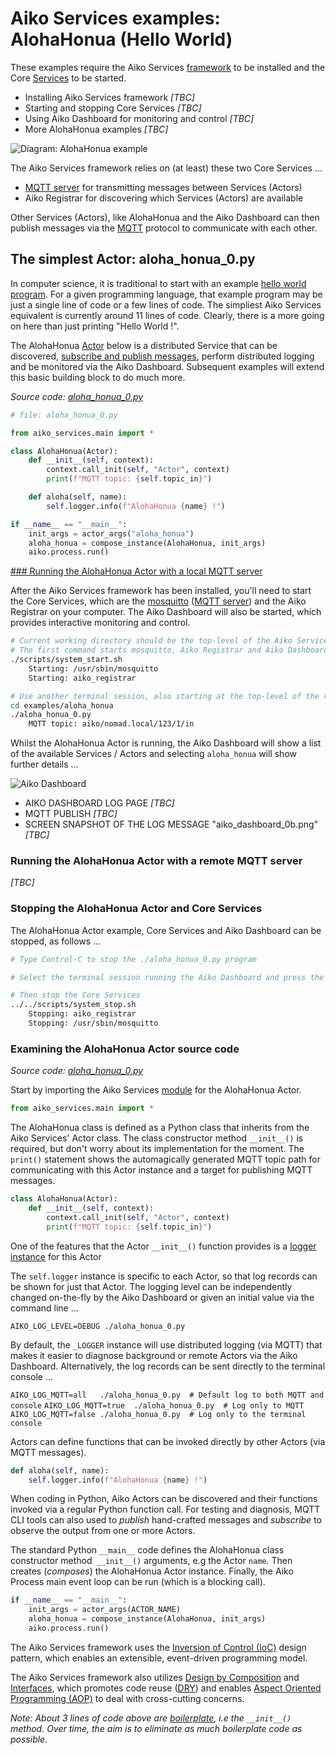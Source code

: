 # Aiko Services examples: AlohaHonua (Hello World)

These examples require the Aiko Services [framework](https://en.wikipedia.org/wiki/Software_framework) to be installed and the Core [Services](https://en.wikipedia.org/wiki/Service-oriented_architecture) to be started.

* Installing Aiko Services framework *[TBC]*
* Starting and stopping Core Services *[TBC]*
* Using Aiko Dashboard for monitoring and control *[TBC]*
* More AlohaHonua examples *[TBC]*

![Diagram: AlohaHonua example](aiko_diagram_0.png)

The Aiko Services framework relies on (at least) these two Core Services ...

* [MQTT server](https://en.wikipedia.org/wiki/MQTT#MQTT_broker) for transmitting messages between Services (Actors)
* Aiko Registrar for discovering which Services (Actors) are available

Other Services (Actors), like AlohaHonua and the Aiko Dashboard can then
publish messages via the [MQTT](https://mqtt.org) protocol to communicate
with each other.

## The simplest Actor: aloha\_honua\_0.py

In computer science, it is traditional to start with an example [hello world program](https://en.wikipedia.org/wiki/%22Hello,_World!%22_program).  For a given programming language, that example program may be just a single line of code or a few lines of code.  The simpliest Aiko Services equivalent is currently around 11 lines of code.  Clearly, there is a more going on here than just printing "Hello World !".

The AlohaHonua [Actor](https://en.wikipedia.org/wiki/Actor_model) below is a distributed Service that can be discovered, [subscribe and publish messages](https://en.wikipedia.org/wiki/Actor_model#Fundamental_concepts), perform distributed logging and be monitored via the Aiko Dashboard.  Subsequent examples will extend this basic building block to do much more.

*Source code: [aloha\_honua\_0.py](aloha_honua_0.py)*

```python
# file: aloha_honua_0.py

from aiko_services.main import *

class AlohaHonua(Actor):
    def __init__(self, context):
        context.call_init(self, "Actor", context)
        print(f"MQTT topic: {self.topic_in}")

    def aloha(self, name):
        self.logger.info(f"AlohaHonua {name} !")

if __name__ == "__main__":
    init_args = actor_args("aloha_honua")
    aloha_honua = compose_instance(AlohaHonua, init_args)
    aiko.process.run()
```

[### Running the AlohaHonua Actor with a local MQTT server](#run-local-server)

After the Aiko Services framework has been installed, you'll need to start the Core Services, which are the [mosquitto](https://mosquitto.org) ([MQTT server](https://en.wikipedia.org/wiki/MQTT#MQTT_broker)) and the Aiko Registrar on your computer.  The Aiko Dashboard will also be started, which provides interactive monitoring and control.

```bash
# Current working directory should be the top-level of the Aiko Services repository
# The first command starts mosquitto, Aiko Registrar and Aiko Dashboard
./scripts/system_start.sh
    Starting: /usr/sbin/mosquitto
    Starting: aiko_registrar

# Use another terminal session, also starting at the top-level of the repository
cd examples/aloha_honua
./aloha_honua_0.py
    MQTT topic: aiko/nomad.local/123/1/in
```

Whilst the AlohaHonua Actor is running, the Aiko Dashboard will show a list of the available Services / Actors and selecting `aloha_honua` will show further details ...

![Aiko Dashboard](aiko_dashboard_0a.png)

* AIKO DASHBOARD LOG PAGE *[TBC]*
* MQTT PUBLISH *[TBC]*
* SCREEN SNAPSHOT OF THE LOG MESSAGE "aiko_dashboard_0b.png" *[TBC]*


### Running the AlohaHonua Actor with a remote MQTT server

*[TBC]*

### Stopping the AlohaHonua Actor and Core Services

The AlohaHonua Actor example, Core Services and Aiko Dashboard can be stopped, as follows ...

```bash
# Type Control-C to stop the ./aloha_honua_0.py program

# Select the terminal session running the Aiko Dashboard and press the "x" key

# Then stop the Core Services
../../scripts/system_stop.sh
    Stopping: aiko_registrar
    Stopping: /usr/sbin/mosquitto
```

### Examining the AlohaHonua Actor source code

*Source code: [aloha\_honua\_0.py](aloha_honua_0.py)*

Start by importing the Aiko Services [module](https://www.w3schools.com/python/python_modules.asp) for the AlohaHonua Actor.

```python
from aiko_services.main import *
```

The AlohaHonua class is defined as a Python class that inherits from the Aiko Services' Actor class.  The class constructor method `__init__()` is required, but don't worry about its implementation for the moment.  The `print()` statement shows the automagically generated MQTT topic path for communicating with this Actor instance and a target for publishing MQTT messages.

```python
class AlohaHonua(Actor):
    def __init__(self, context):
        context.call_init(self, "Actor", context)
        print(f"MQTT topic: {self.topic_in}")
```

One of the features that the Actor `__init__()` function provides is a [logger](https://en.wikipedia.org/wiki/Logging_(computing)) [instance](https://en.wikipedia.org/wiki/Instance_(computer_science)#Object-oriented_programming) for this Actor

The `self.logger` instance is specific to each Actor, so that log records can be shown for just that Actor.  The logging level can be independently changed on-the-fly by the Aiko Dashboard or given an initial value via the command line ...

`AIKO_LOG_LEVEL=DEBUG ./aloha_honua_0.py`

By default, the `_LOGGER` instance will use distributed logging (via MQTT) that makes it easier to diagnose background or remote Actors via the Aiko Dashboard.  Alternatively, the log records can be sent directly to the terminal console ...

`AIKO_LOG_MQTT=all   ./aloha_honua_0.py  # Default log to both MQTT and console`
`AIKO_LOG_MQTT=true  ./aloha_honua_0.py  # Log only to MQTT`
`AIKO_LOG_MQTT=false ./aloha_honua_0.py  # Log only to the terminal console`


Actors can define functions that can be invoked directly by other Actors (via MQTT messages).

```python
def aloha(self, name):
    self.logger.info(f"AlohaHonua {name} !")
```

When coding in Python, Aiko Actors can be discovered and their functions invoked via a regular Python function call.  For testing and diagnosis, MQTT CLI tools can also used to *publish* hand-crafted messages and *subscribe* to observe the output from one or more Actors.

The standard Python `__main__` code defines the AlohaHonua class constructor method` __init__()` arguments, e.g the Actor `name`.  Then creates (*composes*) the AlohaHonua Actor instance.  Finally, the Aiko Process main event loop can be run (which is a blocking call).

```python
if __name__ == "__main__":
    init_args = actor_args(ACTOR_NAME)
    aloha_honua = compose_instance(AlohaHonua, init_args)
    aiko.process.run()
```

The Aiko Services framework uses the [Inversion of Control (IoC)](https://en.wikipedia.org/wiki/Inversion_of_control) design pattern, which enables an extensible, event-driven programming model.

The Aiko Services framework also utilizes [Design by Composition](https://en.wikipedia.org/wiki/Composition_over_inheritance) and [Interfaces](https://en.wikipedia.org/wiki/Interface_(object-oriented_programming)), which promotes code reuse ([DRY](https://en.wikipedia.org/wiki/Don%27t_repeat_yourself)) and enables [Aspect Oriented Programming (AOP)](https://en.wikipedia.org/wiki/Aspect-oriented_programming) to deal with cross-cutting concerns.

*Note: About 3 lines of code above are [boilerplate](https://en.wikipedia.org/wiki/Boilerplate_code), i.e the `__init__()` method.  Over time, the aim is to eliminate as much boilerplate code as possible.*
